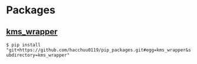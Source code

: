# Packages
## [kms_wrapper](https://github.com/hacchuu0119/pip_packages/tree/master/kms_wrapper)
`$ pip install "git+https://github.com/hacchuu0119/pip_packages.git#egg=kms_wrapper&subdirectory=kms_wrapper"`
